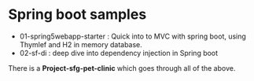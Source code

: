 # Spring boot samples 
- 01-spring5webapp-starter : Quick into to MVC with spring boot, using Thymlef and H2 in memory database.
- 02-sf-di : deep dive into dependency injection in Spring boot

There is a **Project-sfg-pet-clinic** which goes through all of the above.
